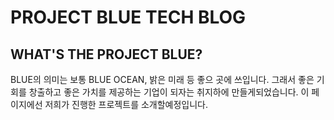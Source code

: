 # PROJECT BLUE TECH BLOG
## WHAT'S THE PROJECT BLUE?
BLUE의 의미는 보통 BLUE OCEAN, 밝은 미래 등 좋으 곳에 쓰입니다. 그래서 좋은 기회를 창출하고 좋은 가치를 제공하는 기업이 되자는 취지하에 만들게되었습니다.
이 페이지에선 저희가 진행한 프로젝트를 소개할예정입니다.
